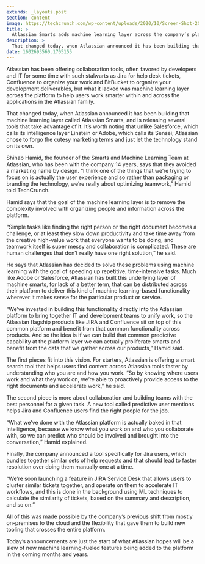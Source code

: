 ```yaml
--- 
extends: _layouts.post 
section: content 
image: https://techcrunch.com/wp-content/uploads/2020/10/Screen-Shot-2020-10-14-at-10.48.58-AM.jpg?w=752 
title: > 
  Atlassian Smarts adds machine learning layer across the company’s platform of services – TechCrunch 
description: > 
  That changed today, when Atlassian announced it has been building that machine learning layer called Atlassian Smarts, and is releasing several tools that take advantage of it.Shihab Hamid, the founder of the Smarts and Machine Learning Team at Atlassian, who has been with the company 14 years, says that they avoided a marketing name by design.Hamid says that the goal of the machine learning layer is to remove the complexity involved with organizing people and information across the platform.He says that Atlassian has decided to solve these problems using machine learning with the goal of speeding up repetitive, time-intensive tasks.“So by knowing where users work and what they work on, we’re able to proactively provide access to the right documents and accelerate work,” he said. 
date: 1602693560.1705155 
--- 
```

Atlassian has been offering collaboration tools, often favored by developers and IT for some time with such stalwarts as Jira for help desk tickets, Confluence to organize your work and BitBucket to organize your development deliverables, but what it lacked was machine learning layer across the platform to help users work smarter within and across the applications in the Atlassian family.

That changed today, when Atlassian announced it has been building that machine learning layer called Atlassian Smarts, and is releasing several tools that take advantage of it. It’s worth noting that unlike Salesforce, which calls its intelligence layer Einstein or Adobe, which calls its Sensei; Atlassian chose to forgo the cutesy marketing terms and just let the technology stand on its own.

Shihab Hamid, the founder of the Smarts and Machine Learning Team at Atlassian, who has been with the company 14 years, says that they avoided a marketing name by design. “I think one of the things that we’re trying to focus on is actually the user experience and so rather than packaging or branding the technology, we’re really about optimizing teamwork,” Hamid told TechCrunch.

Hamid says that the goal of the machine learning layer is to remove the complexity involved with organizing people and information across the platform.

“Simple tasks like finding the right person or the right document becomes a challenge, or at least they slow down productivity and take time away from the creative high-value work that everyone wants to be doing, and teamwork itself is super messy and collaboration is complicated. These are human challenges that don’t really have one right solution,” he said.

He says that Atlassian has decided to solve these problems using machine learning with the goal of speeding up repetitive, time-intensive tasks. Much like Adobe or Salesforce, Atlassian has built this underlying layer of machine smarts, for lack of a better term, that can be distributed across their platform to deliver this kind of machine learning-based functionality wherever it makes sense for the particular product or service.

“We’ve invested in building this functionality directly into the Atlassian platform to bring together IT and development teams to unify work, so the Atlassian flagship products like JIRA and Confluence sit on top of this common platform and benefit from that common functionality across products. And so the idea is if we can build that common predictive capability at the platform layer we can actually proliferate smarts and benefit from the data that we gather across our products,” Hamid said.

The first pieces fit into this vision. For starters, Atlassian is offering a smart search tool that helps users find content across Atlassian tools faster by understanding who you are and how you work. “So by knowing where users work and what they work on, we’re able to proactively provide access to the right documents and accelerate work,” he said.

The second piece is more about collaboration and building teams with the best personnel for a given task. A new tool called predictive user mentions helps Jira and Confluence users find the right people for the job.

“What we’ve done with the Atlassian platform is actually baked in that intelligence, because we know what you work on and who you collaborate with, so we can predict who should be involved and brought into the conversation,” Hamid explained.

Finally, the company announced a tool specifically for Jira users, which bundles together similar sets of help requests and that should lead to faster resolution over doing them manually one at a time.

“We’re soon launching a feature in JIRA Service Desk that allows users to cluster similar tickets together, and operate on them to accelerate IT workflows, and this is done in the background using ML techniques to calculate the similarity of tickets, based on the summary and description, and so on.”

All of this was made possible by the company’s previous shift from mostly on-premises to the cloud and the flexibility that gave them to build new tooling that crosses the entire platform.

Today’s announcements are just the start of what Atlassian hopes will be a slew of new machine learning-fueled features being added to the platform in the coming months and years.
